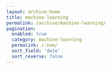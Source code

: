 ```yaml
---
layout: archive-home
title: machine-learning
permalink: /archive/machine-learning/
pagination: 
  enabled: true
  category: machine-learning
  permalink: /:num/
  sort_field: 'date'
  sort_reverse: false
---
```

